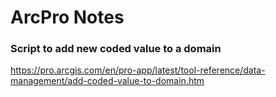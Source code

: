 # ArcPro Notes

### Script to add new coded value to a domain
https://pro.arcgis.com/en/pro-app/latest/tool-reference/data-management/add-coded-value-to-domain.htm
